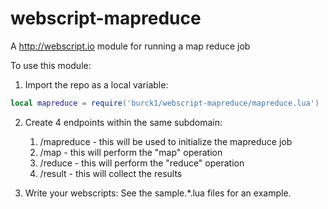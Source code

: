 # webscript-mapreduce
A http://webscript.io module for running a map reduce job

To use this module:

1. Import the repo as a local variable:
```lua
local mapreduce = require('burck1/webscript-mapreduce/mapreduce.lua')
```

2. Create 4 endpoints within the same subdomain:

    1. /mapreduce - this will be used to initialize the mapreduce job
    2. /map - this will perform the "map" operation
    3. /reduce - this will perform the "reduce" operation
    4. /result - this will collect the results

3. Write your webscripts: See the sample.*.lua files for an example.
